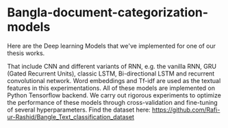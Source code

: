 # Bangla-document-categorization-models

Here are the Deep learning Models that we've implemented for one of our thesis works.

That include CNN and different variants of RNN, e.g. the vanilla RNN, GRU (Gated Recurrent Units), classic LSTM, Bi-directional LSTM and recurrent convolutional network. Word embeddings and Tf-idf are used as the textual features in this experimentations. All of these models are implemented on Python Tensorflow backend. We carry out rigorous experiments to optimize the performance of these models through cross-validation and fine-tuning of several hyperparameters.
Find the dataset here:
https://github.com/Rafi-ur-Rashid/Bangle_Text_classification_dataset

